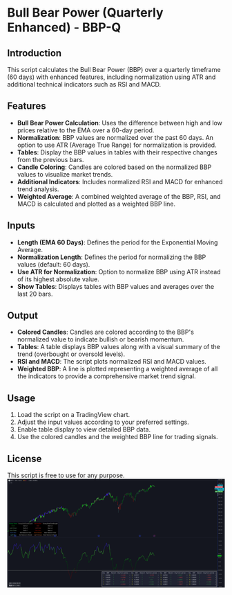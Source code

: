 # Bull Bear Power (Quarterly Enhanced) - BBP-Q

## Introduction
This script calculates the Bull Bear Power (BBP) over a quarterly timeframe (60 days) with enhanced features, including normalization using ATR and additional technical indicators such as RSI and MACD.

## Features
- **Bull Bear Power Calculation**: Uses the difference between high and low prices relative to the EMA over a 60-day period.
- **Normalization**: BBP values are normalized over the past 60 days. An option to use ATR (Average True Range) for normalization is provided.
- **Tables**: Display the BBP values in tables with their respective changes from the previous bars.
- **Candle Coloring**: Candles are colored based on the normalized BBP values to visualize market trends.
- **Additional Indicators**: Includes normalized RSI and MACD for enhanced trend analysis.
- **Weighted Average**: A combined weighted average of the BBP, RSI, and MACD is calculated and plotted as a weighted BBP line.

## Inputs
- **Length (EMA 60 Days)**: Defines the period for the Exponential Moving Average.
- **Normalization Length**: Defines the period for normalizing the BBP values (default: 60 days).
- **Use ATR for Normalization**: Option to normalize BBP using ATR instead of its highest absolute value.
- **Show Tables**: Displays tables with BBP values and averages over the last 20 bars.

## Output
- **Colored Candles**: Candles are colored according to the BBP's normalized value to indicate bullish or bearish momentum.
- **Tables**: A table displays BBP values along with a visual summary of the trend (overbought or oversold levels).
- **RSI and MACD**: The script plots normalized RSI and MACD values.
- **Weighted BBP**: A line is plotted representing a weighted average of all the indicators to provide a comprehensive market trend signal.

## Usage
1. Load the script on a TradingView chart.
2. Adjust the input values according to your preferred settings.
3. Enable table display to view detailed BBP data.
4. Use the colored candles and the weighted BBP line for trading signals.

## License
This script is free to use for any purpose.
![Screenshot of BBP-Q Indicator](bbp.png)

